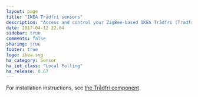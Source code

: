 ```yaml
---
layout: page
title: "IKEA Trådfri sensors"
description: "Access and control your ZigBee-based IKEA Trådfri (Tradfri) Sensors."
date: 2017-04-12 22.04
sidebar: true
comments: false
sharing: true
footer: true
logo: ikea.svg
ha_category: Sensor
ha_iot_class: "Local Polling"
ha_release: 0.67
---
```


For installation instructions, see [the Trådfri component](/components/tradfri/).
